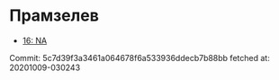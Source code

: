 # Прамзелев
- [16: NA](16.md)

Commit: 5c7d39f3a3461a064678f6a533936ddecb7b88bb
 fetched at: 20201009-030243
